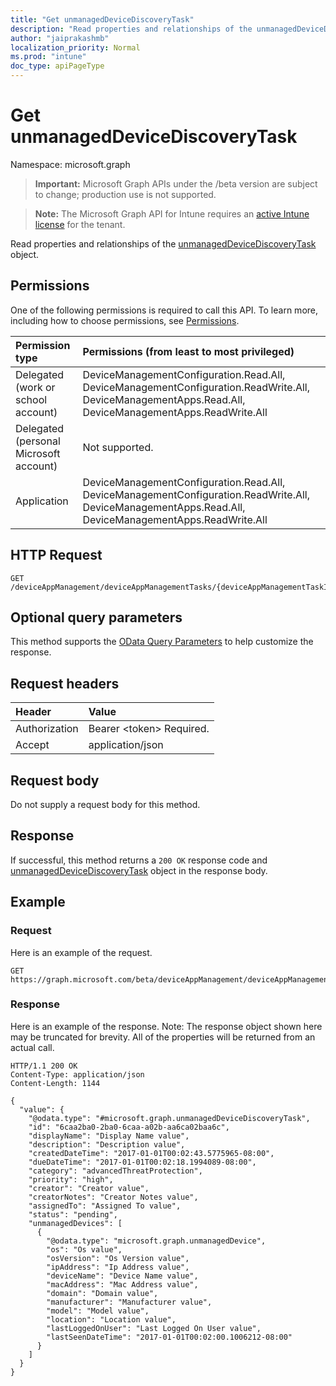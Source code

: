 ```yaml
---
title: "Get unmanagedDeviceDiscoveryTask"
description: "Read properties and relationships of the unmanagedDeviceDiscoveryTask object."
author: "jaiprakashmb"
localization_priority: Normal
ms.prod: "intune"
doc_type: apiPageType
---
```


# Get unmanagedDeviceDiscoveryTask

Namespace: microsoft.graph

> **Important:** Microsoft Graph APIs under the /beta version are subject to change; production use is not supported.

> **Note:** The Microsoft Graph API for Intune requires an [active Intune license](https://go.microsoft.com/fwlink/?linkid=839381) for the tenant.

Read properties and relationships of the [unmanagedDeviceDiscoveryTask](../resources/intune-partnerintegration-unmanageddevicediscoverytask.md) object.

## Permissions
One of the following permissions is required to call this API. To learn more, including how to choose permissions, see [Permissions](/graph/permissions-reference).

|Permission type|Permissions (from least to most privileged)|
|:---|:---|
|Delegated (work or school account)|DeviceManagementConfiguration.Read.All, DeviceManagementConfiguration.ReadWrite.All, DeviceManagementApps.Read.All, DeviceManagementApps.ReadWrite.All|
|Delegated (personal Microsoft account)|Not supported.|
|Application|DeviceManagementConfiguration.Read.All, DeviceManagementConfiguration.ReadWrite.All, DeviceManagementApps.Read.All, DeviceManagementApps.ReadWrite.All|

## HTTP Request
<!-- {
  "blockType": "ignored"
}
-->
``` http
GET /deviceAppManagement/deviceAppManagementTasks/{deviceAppManagementTaskId}
```

## Optional query parameters
This method supports the [OData Query Parameters](/graph/query-parameters) to help customize the response.

## Request headers
|Header|Value|
|:---|:---|
|Authorization|Bearer &lt;token&gt; Required.|
|Accept|application/json|

## Request body
Do not supply a request body for this method.

## Response
If successful, this method returns a `200 OK` response code and [unmanagedDeviceDiscoveryTask](../resources/intune-partnerintegration-unmanageddevicediscoverytask.md) object in the response body.

## Example

### Request
Here is an example of the request.
``` http
GET https://graph.microsoft.com/beta/deviceAppManagement/deviceAppManagementTasks/{deviceAppManagementTaskId}
```

### Response
Here is an example of the response. Note: The response object shown here may be truncated for brevity. All of the properties will be returned from an actual call.
``` http
HTTP/1.1 200 OK
Content-Type: application/json
Content-Length: 1144

{
  "value": {
    "@odata.type": "#microsoft.graph.unmanagedDeviceDiscoveryTask",
    "id": "6caa2ba0-2ba0-6caa-a02b-aa6ca02baa6c",
    "displayName": "Display Name value",
    "description": "Description value",
    "createdDateTime": "2017-01-01T00:02:43.5775965-08:00",
    "dueDateTime": "2017-01-01T00:02:18.1994089-08:00",
    "category": "advancedThreatProtection",
    "priority": "high",
    "creator": "Creator value",
    "creatorNotes": "Creator Notes value",
    "assignedTo": "Assigned To value",
    "status": "pending",
    "unmanagedDevices": [
      {
        "@odata.type": "microsoft.graph.unmanagedDevice",
        "os": "Os value",
        "osVersion": "Os Version value",
        "ipAddress": "Ip Address value",
        "deviceName": "Device Name value",
        "macAddress": "Mac Address value",
        "domain": "Domain value",
        "manufacturer": "Manufacturer value",
        "model": "Model value",
        "location": "Location value",
        "lastLoggedOnUser": "Last Logged On User value",
        "lastSeenDateTime": "2017-01-01T00:02:00.1006212-08:00"
      }
    ]
  }
}
```
